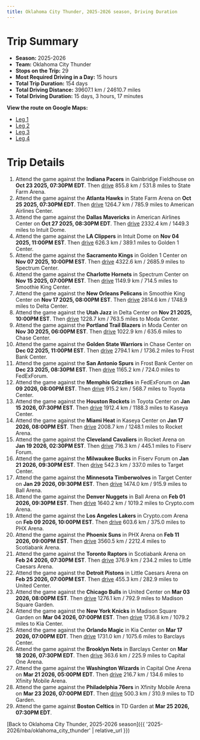 ```yaml
---
title: Oklahoma City Thunder, 2025-2026 season, Driving Duration
---
```


# Trip Summary
- **Season:** 2025-2026
- **Team:** Oklahoma City Thunder
- **Stops on the Trip:** 29
- **Most Required Driving in a Day:** 15 hours
- **Total Trip Duration:** 154 days
- **Total Driving Distance:** 39607.1 km / 24610.7 miles
- **Total Driving Duration:** 15 days, 3 hours, 17 minutes

**View the route on Google Maps:**
- [Leg 1](https://www.google.com/maps/dir/Gainbridge+Fieldhouse+Indianapolis+IN/State+Farm+Arena+Atlanta+GA/American+Airlines+Center+Dallas+TX/Intuit+Dome+Inglewood+CA/Golden+1+Center+Sacramento+CA/Spectrum+Center+Charlotte+NC/Smoothie+King+Center+New+Orleans+LA/Delta+Center+Salt+Lake+City+UT/Moda+Center+Portland+OR/Chase+Center+San+Francisco+CA)
- [Leg 2](https://www.google.com/maps/dir/Chase+Center+San+Francisco+CA/Frost+Bank+Center+San+Antonio+TX/FedExForum+Memphis+TN/Toyota+Center+Houston+TX/Kaseya+Center+Miami+FL/Rocket+Arena+Cleveland+OH/Fiserv+Forum+Milwaukee+WI/Target+Center+Minneapolis+MN/Ball+Arena+Denver+CO/Crypto.com+Arena+Los+Angeles+CA)
- [Leg 3](https://www.google.com/maps/dir/Crypto.com+Arena+Los+Angeles+CA/PHX+Arena+Phoenix+AZ/Scotiabank+Arena+Toronto+ON/Little+Caesars+Arena+Detroit+MI/United+Center+Chicago+IL/Madison+Square+Garden+New+York+NY/Kia+Center+Orlando+FL/Barclays+Center+Brooklyn+NY/Capital+One+Arena+Washington+DC/Xfinity+Mobile+Arena+Philadelphia+PA)
- [Leg 4](https://www.google.com/maps/dir/Xfinity+Mobile+Arena+Philadelphia+PA/TD+Garden+Boston+MA)

# Trip Details
1. Attend the game against the **Indiana Pacers** in Gainbridge Fieldhouse on **Oct 23 2025, 07:30PM EDT**. Then [drive](https://www.google.com/maps/dir/Gainbridge+Fieldhouse+Indianapolis+IN/State+Farm+Arena+Atlanta+GA) 855.8 km / 531.8 miles to State Farm Arena.
2. Attend the game against the **Atlanta Hawks** in State Farm Arena on **Oct 25 2025, 07:30PM EDT**. Then [drive](https://www.google.com/maps/dir/State+Farm+Arena+Atlanta+GA/American+Airlines+Center+Dallas+TX) 1264.7 km / 785.9 miles to American Airlines Center.
3. Attend the game against the **Dallas Mavericks** in American Airlines Center on **Oct 27 2025, 08:30PM EDT**. Then [drive](https://www.google.com/maps/dir/American+Airlines+Center+Dallas+TX/Intuit+Dome+Inglewood+CA) 2332.4 km / 1449.3 miles to Intuit Dome.
4. Attend the game against the **LA Clippers** in Intuit Dome on **Nov 04 2025, 11:00PM EST**. Then [drive](https://www.google.com/maps/dir/Intuit+Dome+Inglewood+CA/Golden+1+Center+Sacramento+CA) 626.3 km / 389.1 miles to Golden 1 Center.
5. Attend the game against the **Sacramento Kings** in Golden 1 Center on **Nov 07 2025, 10:00PM EST**. Then [drive](https://www.google.com/maps/dir/Golden+1+Center+Sacramento+CA/Spectrum+Center+Charlotte+NC) 4322.6 km / 2685.9 miles to Spectrum Center.
6. Attend the game against the **Charlotte Hornets** in Spectrum Center on **Nov 15 2025, 07:00PM EST**. Then [drive](https://www.google.com/maps/dir/Spectrum+Center+Charlotte+NC/Smoothie+King+Center+New+Orleans+LA) 1149.9 km / 714.5 miles to Smoothie King Center.
7. Attend the game against the **New Orleans Pelicans** in Smoothie King Center on **Nov 17 2025, 08:00PM EST**. Then [drive](https://www.google.com/maps/dir/Smoothie+King+Center+New+Orleans+LA/Delta+Center+Salt+Lake+City+UT) 2814.6 km / 1748.9 miles to Delta Center.
8. Attend the game against the **Utah Jazz** in Delta Center on **Nov 21 2025, 10:00PM EST**. Then [drive](https://www.google.com/maps/dir/Delta+Center+Salt+Lake+City+UT/Moda+Center+Portland+OR) 1228.7 km / 763.5 miles to Moda Center.
9. Attend the game against the **Portland Trail Blazers** in Moda Center on **Nov 30 2025, 06:00PM EST**. Then [drive](https://www.google.com/maps/dir/Moda+Center+Portland+OR/Chase+Center+San+Francisco+CA) 1022.9 km / 635.6 miles to Chase Center.
10. Attend the game against the **Golden State Warriors** in Chase Center on **Dec 02 2025, 11:00PM EST**. Then [drive](https://www.google.com/maps/dir/Chase+Center+San+Francisco+CA/Frost+Bank+Center+San+Antonio+TX) 2794.1 km / 1736.2 miles to Frost Bank Center.
11. Attend the game against the **San Antonio Spurs** in Frost Bank Center on **Dec 23 2025, 08:30PM EST**. Then [drive](https://www.google.com/maps/dir/Frost+Bank+Center+San+Antonio+TX/FedExForum+Memphis+TN) 1165.2 km / 724.0 miles to FedExForum.
12. Attend the game against the **Memphis Grizzlies** in FedExForum on **Jan 09 2026, 08:00PM EST**. Then [drive](https://www.google.com/maps/dir/FedExForum+Memphis+TN/Toyota+Center+Houston+TX) 915.2 km / 568.7 miles to Toyota Center.
13. Attend the game against the **Houston Rockets** in Toyota Center on **Jan 15 2026, 07:30PM EST**. Then [drive](https://www.google.com/maps/dir/Toyota+Center+Houston+TX/Kaseya+Center+Miami+FL) 1912.4 km / 1188.3 miles to Kaseya Center.
14. Attend the game against the **Miami Heat** in Kaseya Center on **Jan 17 2026, 08:00PM EST**. Then [drive](https://www.google.com/maps/dir/Kaseya+Center+Miami+FL/Rocket+Arena+Cleveland+OH) 2008.7 km / 1248.1 miles to Rocket Arena.
15. Attend the game against the **Cleveland Cavaliers** in Rocket Arena on **Jan 19 2026, 02:30PM EST**. Then [drive](https://www.google.com/maps/dir/Rocket+Arena+Cleveland+OH/Fiserv+Forum+Milwaukee+WI) 716.3 km / 445.1 miles to Fiserv Forum.
16. Attend the game against the **Milwaukee Bucks** in Fiserv Forum on **Jan 21 2026, 09:30PM EST**. Then [drive](https://www.google.com/maps/dir/Fiserv+Forum+Milwaukee+WI/Target+Center+Minneapolis+MN) 542.3 km / 337.0 miles to Target Center.
17. Attend the game against the **Minnesota Timberwolves** in Target Center on **Jan 29 2026, 09:30PM EST**. Then [drive](https://www.google.com/maps/dir/Target+Center+Minneapolis+MN/Ball+Arena+Denver+CO) 1474.0 km / 915.9 miles to Ball Arena.
18. Attend the game against the **Denver Nuggets** in Ball Arena on **Feb 01 2026, 09:30PM EST**. Then [drive](https://www.google.com/maps/dir/Ball+Arena+Denver+CO/Crypto.com+Arena+Los+Angeles+CA) 1640.2 km / 1019.2 miles to Crypto.com Arena.
19. Attend the game against the **Los Angeles Lakers** in Crypto.com Arena on **Feb 09 2026, 10:00PM EST**. Then [drive](https://www.google.com/maps/dir/Crypto.com+Arena+Los+Angeles+CA/PHX+Arena+Phoenix+AZ) 603.6 km / 375.0 miles to PHX Arena.
20. Attend the game against the **Phoenix Suns** in PHX Arena on **Feb 11 2026, 09:00PM EST**. Then [drive](https://www.google.com/maps/dir/PHX+Arena+Phoenix+AZ/Scotiabank+Arena+Toronto+ON) 3560.5 km / 2212.4 miles to Scotiabank Arena.
21. Attend the game against the **Toronto Raptors** in Scotiabank Arena on **Feb 24 2026, 07:30PM EST**. Then [drive](https://www.google.com/maps/dir/Scotiabank+Arena+Toronto+ON/Little+Caesars+Arena+Detroit+MI) 376.9 km / 234.2 miles to Little Caesars Arena.
22. Attend the game against the **Detroit Pistons** in Little Caesars Arena on **Feb 25 2026, 07:00PM EST**. Then [drive](https://www.google.com/maps/dir/Little+Caesars+Arena+Detroit+MI/United+Center+Chicago+IL) 455.3 km / 282.9 miles to United Center.
23. Attend the game against the **Chicago Bulls** in United Center on **Mar 03 2026, 08:00PM EST**. Then [drive](https://www.google.com/maps/dir/United+Center+Chicago+IL/Madison+Square+Garden+New+York+NY) 1276.1 km / 792.9 miles to Madison Square Garden.
24. Attend the game against the **New York Knicks** in Madison Square Garden on **Mar 04 2026, 07:00PM EST**. Then [drive](https://www.google.com/maps/dir/Madison+Square+Garden+New+York+NY/Kia+Center+Orlando+FL) 1736.8 km / 1079.2 miles to Kia Center.
25. Attend the game against the **Orlando Magic** in Kia Center on **Mar 17 2026, 07:00PM EDT**. Then [drive](https://www.google.com/maps/dir/Kia+Center+Orlando+FL/Barclays+Center+Brooklyn+NY) 1731.0 km / 1075.6 miles to Barclays Center.
26. Attend the game against the **Brooklyn Nets** in Barclays Center on **Mar 18 2026, 07:30PM EDT**. Then [drive](https://www.google.com/maps/dir/Barclays+Center+Brooklyn+NY/Capital+One+Arena+Washington+DC) 363.6 km / 225.9 miles to Capital One Arena.
27. Attend the game against the **Washington Wizards** in Capital One Arena on **Mar 21 2026, 05:00PM EDT**. Then [drive](https://www.google.com/maps/dir/Capital+One+Arena+Washington+DC/Xfinity+Mobile+Arena+Philadelphia+PA) 216.7 km / 134.6 miles to Xfinity Mobile Arena.
28. Attend the game against the **Philadelphia 76ers** in Xfinity Mobile Arena on **Mar 23 2026, 07:00PM EDT**. Then [drive](https://www.google.com/maps/dir/Xfinity+Mobile+Arena+Philadelphia+PA/TD+Garden+Boston+MA) 500.3 km / 310.9 miles to TD Garden.
29. Attend the game against **Boston Celtics** in TD Garden at **Mar 25 2026, 07:30PM EDT**.

[Back to Oklahoma City Thunder, 2025-2026 season]({{ '2025-2026/nba/oklahoma_city_thunder' | relative_url }})
